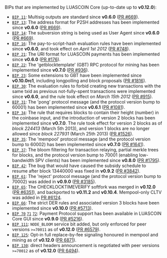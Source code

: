 BIPs that are implemented by LUASCOIN Core (up-to-date up to **v0.12.0**):

* [`BIP 11`](https://github.com/luascoin/bips/blob/master/bip-0011.mediawiki): Multisig outputs are standard since **v0.6.0** ([PR #669](https://github.com/luascoin/luascoin/pull/669)).
* [`BIP 13`](https://github.com/luascoin/bips/blob/master/bip-0013.mediawiki): The address format for P2SH addresses has been implemented since **v0.6.0** ([PR #669](https://github.com/luascoin/luascoin/pull/669)).
* [`BIP 14`](https://github.com/luascoin/bips/blob/master/bip-0014.mediawiki): The subversion string is being used as User Agent since **v0.6.0** ([PR #669](https://github.com/luascoin/luascoin/pull/669)).
* [`BIP 16`](https://github.com/luascoin/bips/blob/master/bip-0016.mediawiki): The pay-to-script-hash evaluation rules have been implemented since **v0.6.0**, and took effect on *April 1st 2012* ([PR #748](https://github.com/luascoin/luascoin/pull/748)).
* [`BIP 21`](https://github.com/luascoin/bips/blob/master/bip-0021.mediawiki): The URI format for LUASCOIN payments has been implemented since **v0.6.0** ([PR #176](https://github.com/luascoin/luascoin/pull/176)).
* [`BIP 22`](https://github.com/luascoin/bips/blob/master/bip-0022.mediawiki): The 'getblocktemplate' (GBT) RPC protocol for mining has been implemented since **v0.7.0** ([PR #936](https://github.com/luascoin/luascoin/pull/936)).
* [`BIP 23`](https://github.com/luascoin/bips/blob/master/bip-0023.mediawiki): Some extensions to GBT have been implemented since **v0.10.0rc1**, including longpolling and block proposals ([PR #1816](https://github.com/luascoin/luascoin/pull/1816)).
* [`BIP 30`](https://github.com/luascoin/bips/blob/master/bip-0030.mediawiki): The evaluation rules to forbid creating new transactions with the same txid as previous not-fully-spent transactions were implemented since **v0.6.0**, and the rule took effect on *March 15th 2012* ([PR #915](https://github.com/luascoin/luascoin/pull/915)).
* [`BIP 31`](https://github.com/luascoin/bips/blob/master/bip-0031.mediawiki): The 'pong' protocol message (and the protocol version bump to 60001) has been implemented since **v0.6.1** ([PR #1081](https://github.com/luascoin/luascoin/pull/1081)).
* [`BIP 34`](https://github.com/luascoin/bips/blob/master/bip-0034.mediawiki): The rule that requires blocks to contain their height (number) in the coinbase input, and the introduction of version 2 blocks has been implemented since **v0.7.0**. The rule took effect for version 2 blocks as of *block 224413* (March 5th 2013), and version 1 blocks are no longer allowed since *block 227931* (March 25th 2013) ([PR #1526](https://github.com/luascoin/luascoin/pull/1526)).
* [`BIP 35`](https://github.com/luascoin/bips/blob/master/bip-0035.mediawiki): The 'mempool' protocol message (and the protocol version bump to 60002) has been implemented since **v0.7.0** ([PR #1641](https://github.com/luascoin/luascoin/pull/1641)).
* [`BIP 37`](https://github.com/luascoin/bips/blob/master/bip-0037.mediawiki): The bloom filtering for transaction relaying, partial merkle trees for blocks, and the protocol version bump to 70001 (enabling low-bandwidth SPV clients) has been implemented since **v0.8.0** ([PR #1795](https://github.com/luascoin/luascoin/pull/1795)).
* [`BIP 42`](https://github.com/luascoin/bips/blob/master/bip-0042.mediawiki): The bug that would have caused the subsidy schedule to resume after block 13440000 was fixed in **v0.9.2** ([PR #3842](https://github.com/luascoin/luascoin/pull/3842)).
* [`BIP 61`](https://github.com/luascoin/bips/blob/master/bip-0061.mediawiki): The 'reject' protocol message (and the protocol version bump to 70002) was added in **v0.9.0** ([PR #3185](https://github.com/luascoin/luascoin/pull/3185)).
* [`BIP 65`](https://github.com/luascoin/bips/blob/master/bip-0065.mediawiki): The CHECKLOCKTIMEVERIFY softfork was merged in **v0.12.0** ([PR #6351](https://github.com/luascoin/luascoin/pull/6351)), and backported to **v0.11.2** and **v0.10.4**. Mempool-only CLTV was added in [PR #6124](https://github.com/luascoin/luascoin/pull/6124).
* [`BIP 66`](https://github.com/luascoin/bips/blob/master/bip-0066.mediawiki): The strict DER rules and associated version 3 blocks have been implemented since **v0.10.0** ([PR #5713](https://github.com/luascoin/luascoin/pull/5713)).
* [`BIP 70`](https://github.com/luascoin/bips/blob/master/bip-0070.mediawiki) [`71`](https://github.com/luascoin/bips/blob/master/bip-0071.mediawiki) [`72`](https://github.com/luascoin/bips/blob/master/bip-0072.mediawiki): Payment Protocol support has been available in LUASCOIN Core GUI since **v0.9.0** ([PR #5216](https://github.com/luascoin/luascoin/pull/5216)).
* [`BIP 111`](https://github.com/luascoin/bips/blob/master/bip-0111.mediawiki): `NODE_BLOOM` service bit added, but only enforced for peer versions `>=70011` as of **v0.12.0** ([PR #6579](https://github.com/luascoin/luascoin/pull/6579)).
* [`BIP 125`](https://github.com/luascoin/bips/blob/master/bip-0125.mediawiki): Opt-in full replace-by-fee signaling honoured in mempool and mining as of **v0.12.0** ([PR 6871](https://github.com/luascoin/luascoin/pull/6871)).
* [`BIP 130`](https://github.com/luascoin/bips/blob/master/bip-0130.mediawiki): direct headers announcement is negotiated with peer versions `>=70012` as of **v0.12.0** ([PR 6494](https://github.com/luascoin/luascoin/pull/6494)).
